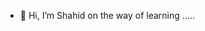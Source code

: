 - 👋 Hi, I’m Shahid on the way of learning .....
<!---
shahid1765/shahid1765 is a ✨ special ✨ repository because its `README.md` (this file) appears on your GitHub profile.
You can click the Preview link to take a look at your changes.
--->
